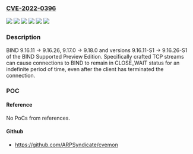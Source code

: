 ### [CVE-2022-0396](https://cve.mitre.org/cgi-bin/cvename.cgi?name=CVE-2022-0396)
![](https://img.shields.io/static/v1?label=Product&message=BIND&color=blue)
![](https://img.shields.io/static/v1?label=Version&message=Development%20Branch%209.17%20BIND%209.17%20all%20versions%20&color=brightgreen)
![](https://img.shields.io/static/v1?label=Version&message=Open%20Source%20Branch%209.16%209.16.11%20through%20versions%20before%209.16.27%20&color=brightgreen)
![](https://img.shields.io/static/v1?label=Version&message=Open%20Source%20Branch%209.18%209.18.0%20&color=brightgreen)
![](https://img.shields.io/static/v1?label=Version&message=Supported%20Preview%20Branch%209.16-S%209.16.11-S%20through%20versions%20before%209.16.27-S%20&color=brightgreen)
![](https://img.shields.io/static/v1?label=Vulnerability&message=ISC%20recently%20discovered%20an%20issue%20in%20BIND%20that%20allows%20TCP%20connection%20slots%20to%20be%20consumed%20for%20an%20indefinite%20time%20frame%20via%20a%20specifically%20crafted%20TCP%20stream%20sent%20from%20a%20client.%20This%20issue%20is%20present%20in%20BIND.%20BIND%209.16.11%20-%3E%209.16.26%2C%209.17.0%20-%3E%209.18.0%20and%20versions%209.16.11-S1%20-%3E%209.16.26-S1%20of%20the%20BIND%20Supported%20Preview%20Edition.%209.16.11%20to%209.16.26%20(including%20S%20editions)%2C%20and%209.18.0.%20This%20issue%20can%20only%20be%20triggered%20on%20BIND%20servers%20which%20have%20keep-response-order%20enabled%2C%20which%20is%20not%20the%20default%20configuration.%20The%20keep-response-order%20option%20is%20an%20ACL%20block%3B%20any%20hosts%20which%20are%20specified%20within%20it%20will%20be%20able%20to%20trigger%20this%20issue%20on%20affected%20versions.%20BIND%209.16.11%20-%3E%209.16.26%2C%209.17.0%20-%3E%209.18.0%20and%20versions%209.16.11-S1%20-%3E%209.16.26-S1%20of%20the%20BIND%20Supported%20Preview%20Edition.&color=brightgreen)

### Description

BIND 9.16.11 -> 9.16.26, 9.17.0 -> 9.18.0 and versions 9.16.11-S1 -> 9.16.26-S1 of the BIND Supported Preview Edition. Specifically crafted TCP streams can cause connections to BIND to remain in CLOSE_WAIT status for an indefinite period of time, even after the client has terminated the connection.

### POC

#### Reference
No PoCs from references.

#### Github
- https://github.com/ARPSyndicate/cvemon


